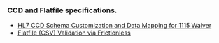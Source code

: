 ### CCD and Flatfile specifications.

- [HL7 CCD Schema Customization and Data Mapping for 1115 Waiver](./ccda/README.md)  
- [Flatfile (CSV) Validation via Frictionless](./flat-file/README.md)